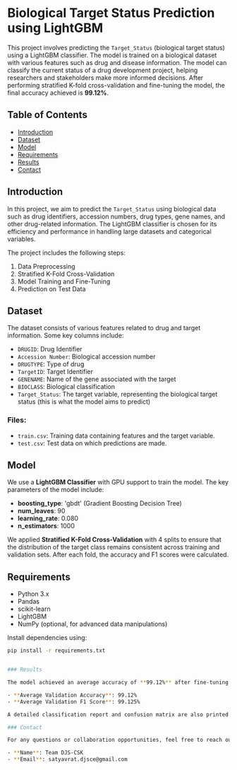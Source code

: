 # Biological Target Status Prediction using LightGBM

This project involves predicting the `Target_Status` (biological target status) using a LightGBM classifier. The model is trained on a biological dataset with various features such as drug and disease information. The model can classify the current status of a drug development project, helping researchers and stakeholders make more informed decisions.
After performing stratified K-fold cross-validation and fine-tuning the model, the final accuracy achieved is **99.12%**.

## Table of Contents

- [Introduction](#introduction)
- [Dataset](#dataset)
- [Model](#model)
- [Requirements](#requirements)
- [Results](#results)
- [Contact](#contact)

## Introduction

In this project, we aim to predict the `Target_Status` using biological data such as drug identifiers, accession numbers, drug types, gene names, and other drug-related information. The LightGBM classifier is chosen for its efficiency and performance in handling large datasets and categorical variables.

The project includes the following steps:

1. Data Preprocessing
2. Stratified K-Fold Cross-Validation
3. Model Training and Fine-Tuning
4. Prediction on Test Data

## Dataset

The dataset consists of various features related to drug and target information. Some key columns include:

- `DRUGID`: Drug Identifier
- `Accession Number`: Biological accession number
- `DRUGTYPE`: Type of drug
- `TargetID`: Target Identifier
- `GENENAME`: Name of the gene associated with the target
- `BIOCLASS`: Biological classification
- `Target_Status`: The target variable, representing the biological target status (this is what the model aims to predict)

### Files:

- `train.csv`: Training data containing features and the target variable.
- `test.csv`: Test data on which predictions are made.

## Model

We use a **LightGBM Classifier** with GPU support to train the model. The key parameters of the model include:

- **boosting_type**: 'gbdt' (Gradient Boosting Decision Tree)
- **num_leaves**: 90
- **learning_rate**: 0.080
- **n_estimators**: 1000

We applied **Stratified K-Fold Cross-Validation** with 4 splits to ensure that the distribution of the target class remains consistent across training and validation sets. After each fold, the accuracy and F1 scores were calculated.

## Requirements

- Python 3.x
- Pandas
- scikit-learn
- LightGBM
- NumPy (optional, for advanced data manipulations)

Install dependencies using:

```bash
pip install -r requirements.txt


### Results

The model achieved an average accuracy of **99.12%** after fine-tuning. Here are the key results:

- **Average Validation Accuracy**: 99.12%
- **Average Validation F1 Score**: 99.125%

A detailed classification report and confusion matrix are also printed for each fold during cross-validation.

### Contact

For any questions or collaboration opportunities, feel free to reach out:

- **Name**: Team DJS-CSK
- **Email**: satyavrat.djsce@gmail.com
